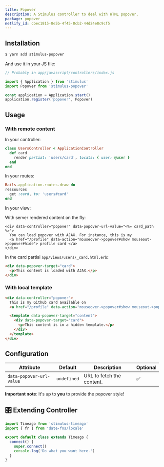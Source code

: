 ```yaml
---
title: Popover
description: A Stimulus controller to deal with HTML popover.
package: popover
netlify_id: cbec1815-8e5b-4f45-8cb2-44d24e8c9cf5
---
```


## Installation

```bash
$ yarn add stimulus-popover
```

And use it in your JS file:

```js
// Probably in app/javascript/controllers/index.js

import { Application } from 'stimulus'
import Popover from 'stimulus-popover'

const application = Application.start()
application.register('popover', Popover)
```

<DocsDemoLink package-name="popover"></DocsDemoLink>

## Usage

### With remote content

In your controller:

```ruby
class UsersController < ApplicationController
  def card
    render partial: 'users/card', locals: { user: @user }
  end
end
```

In your routes:

```ruby
Rails.application.routes.draw do
ressources
  get :card, to: 'users#card'
end
```

In your view:

With server rendered content on the fly:

```erb
<div data-controller="popover" data-popover-url-value="<%= card_path %>">
  You can load popover with AJAX. For instance, this is my
  <a href="/profile" data-action="mouseover->popover#show mouseout->popover#hide"> profile card </a>
</div>
```

In the card partial `app/views/users/_card.html.erb`:

```html
<div data-popover-target="card">
  <p>This content is loaded with AJAX.</p>
</div>
```

### With local template

```html
<div data-controller="popover">
  This is my Github card available on
  <a href="/profile" data-action="mouseover->popover#show mouseout->popover#hide"> Github </a>

  <template data-popover-target="content">
    <div data-popover-target="card">
      <p>This content is in a hidden template.</p>
    </div>
  </template>
</div>
```

## Configuration

| Attribute                | Default     | Description               | Optional |
| ------------------------ | ----------- | ------------------------- | -------- |
| `data-popover-url-value` | `undefined` | URL to fetch the content. | ✅       |

**Important note**: It's up to **you** to provide the popover style!

## 🎛 Extending Controller

<DocsExtendingController>

```js
import Timeago from 'stimulus-timeago'
import { fr } from 'date-fns/locale'

export default class extends Timeago {
  connect() {
    super.connect()
    console.log('Do what you want here.')
  }
}
```

</DocsExtendingController>
